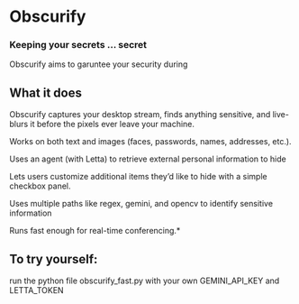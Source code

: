 # Obscurify
### Keeping your secrets ... secret
Obscurify aims to garuntee your security during 

## What it does
Obscurify captures your desktop stream, finds anything sensitive, and live-blurs it before the pixels ever leave your machine.

Works on both text and images (faces, passwords, names, addresses, etc.).

Uses an agent (with Letta) to retrieve external personal information to hide

Lets users customize additional items they’d like to hide with a simple checkbox panel.

Uses multiple paths like regex, gemini, and opencv to identify sensitive information

Runs fast enough for real-time conferencing.* 

## To try yourself:
run the python file obscurify_fast.py with your own GEMINI_API_KEY and LETTA_TOKEN
